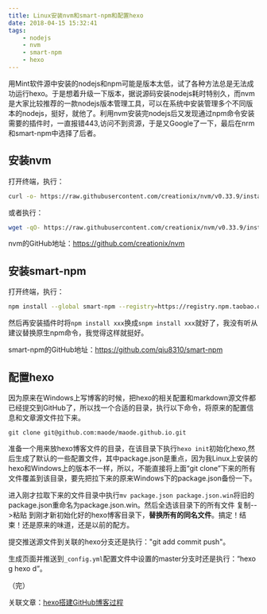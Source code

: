 ```yaml
---
title: Linux安装nvm和smart-npm和配置hexo
date: 2018-04-15 15:32:41
tags:
    - nodejs
    - nvm
    - smart-npm
    - hexo
---
```

用Mint软件源中安装的nodejs和npm可能是版本太低，试了各种方法总是无法成功运行hexo。于是想着升级一下版本，据说源码安装nodejs耗时特别久，而nvm是大家比较推荐的一款nodejs版本管理工具，可以在系统中安装管理多个不同版本的nodejs，挺好，就他了。利用nvm安装完nodejs后又发现通过npm命令安装需要的插件时，一直报错443,访问不到资源，于是又Google了一下，最后在nrm和smart-npm中选择了后者。

<!-- more -->

## 安装nvm
打开终端，执行：
```bash
curl -o- https://raw.githubusercontent.com/creationix/nvm/v0.33.9/install.sh | bash
```
或者执行：
```bash
wget -qO- https://raw.githubusercontent.com/creationix/nvm/v0.33.9/install.sh | bash
```
nvm的GitHub地址：https://github.com/creationix/nvm

## 安装smart-npm
打开终端，执行：
```bash
npm install --global smart-npm --registry=https://registry.npm.taobao.org/
```
然后再安装插件时将`npm install xxx`换成`snpm install xxx`就好了，我没有听从建议替换原生npm命令，我觉得这样就挺好。

smart-npm的GitHub地址：https://github.com/qiu8310/smart-npm

## 配置hexo
因为原来在Windows上写博客的时候，把hexo的相关配置和markdown源文件都已经提交到GitHub了，所以找一个合适的目录，执行以下命令，将原来的配置信息和文章源文件拉下来。

`git clone git@github.com:maode/maode.github.io.git`

准备一个用来放hexo博客文件的目录，在该目录下执行`hexo init`初始化hexo,然后生成了默认的一些配置文件，其中package.json是重点，因为我Linux上安装的hexo和Windows上的版本不一样，所以，不能直接将上面“git clone”下来的所有文件覆盖到该目录，要先把拉下来的原来Windows下的package.json备份一下。

进入刚才拉取下来的文件目录中执行`mv package.json package.json.win`将旧的package.json重命名为package.json.win。然后全选该目录下的所有文件 复制-->粘贴 到刚才新初始化好的hexo博客目录下，**替换所有的同名文件**。搞定！结束！还是原来的味道，还是以前的配方。

提交推送源文件到关联的hexo分支还是执行："git add commit push"。

生成页面并推送到`_config.yml`配置文件中设置的master分支时还是执行：“hexo g hexo d”。

（完）

关联文章：[hexo搭建GitHub博客过程 ](https://maode.github.io/2017/09/03/170903-hexo-blog-course/)

